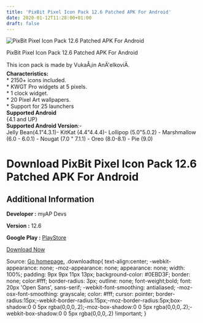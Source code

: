 ```yaml
---
title: 'PixBit Pixel Icon Pack 12.6 Patched APK For Android'
date: 2020-01-12T11:28:00+01:00
draft: false
---
```


![PixBit Pixel Icon Pack 12.6 Patched APK For Android](https://i0.wp.com/apkhome.net/wp-content/uploads/2020/01/PixBit-Pixel-Icon-Pack-12.6-Patched.png "PixBit Pixel Icon Pack 12.6 Patched APK For Android")

  

PixBit Pixel Icon Pack 12.6 Patched APK For Android

This icon pack is made by VukaÅ¡in AnÄ'elkoviÄ.  
**Characteristics:**  
\* 2150+ icons included.  
\* KWGT Pro widgets at 5 pixels.  
\* 1 clock widget.  
\* 20 Pixel Art wallpapers.  
\* Support for 25 launchers  
**Supported Android**  
{4.1 and UP}  
**Supported Android Version**:-  
Jelly Bean(4.1"4.3.1)- KitKat (4.4"4.4.4)- Lollipop (5.0"5.0.2) - Marshmallow (6.0 - 6.0.1) - Nougat (7.0 " 7.1.1) - Oreo (8.0-8.1) - Pie (9.0)

Download PixBit Pixel Icon Pack 12.6 Patched APK For Android
============================================================

Additional Information
----------------------

**Developer :** myAP Devs

**Version :** 12.6

**Google Play :** [PlayStore](https://play.google.com/store/apps/details?id=pixbit.prime)

  

[Download Now](https://store4app.co/post/pixbit-pixel-icon-pack-12-6-patched-apk-for-android_1578818635)

  
Source: [Go homepage.](https://store4app.co/post/pixbit-pixel-icon-pack-12-6-patched-apk-for-android_1578818635) .downloadtop{ text-align:center; -webkit-appearance: none; -moz-appearance: none; appearance: none; width: 100%; padding: 9px 9px 11px 13px; background-color: #0EBD3F; border: none; color:#fff; border-radius: 3px; outline: none; font-weight;bold; font: 20px 'Open Sans', sans-serif; -webkit-font-smoothing: antialiased; -moz-osx-font-smoothing: grayscale; color: #fff; cursor: pointer; border-radius:15px;-webkit-border-radius:15px;-moz-border-radius:5px;box-shadow:0 0 5px rgba(0,0,0,.2);-moz-box-shadow:0 0 5px rgba(0,0,0,.2);-webkit-box-shadow:0 0 5px rgba(0,0,0,.2) !important; }
